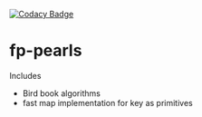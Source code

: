 [![Codacy Badge](https://api.codacy.com/project/badge/Grade/562f642d5bda4d91b146d5566d96678d)](https://www.codacy.com/app/globulon/fp-pearls?utm_source=github.com&amp;utm_medium=referral&amp;utm_content=globulon/fp-pearls&amp;utm_campaign=Badge_Grade)

# fp-pearls

Includes

* Bird book algorithms
* fast map implementation for key as primitives